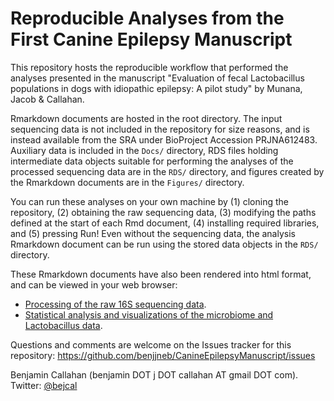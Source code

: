 # Reproducible Analyses from the First Canine Epilepsy Manuscript

This repository hosts the reproducible workflow that performed the analyses presented in the manuscript "Evaluation of fecal Lactobacillus populations in dogs with idiopathic epilepsy: A pilot study" by Munana, Jacob & Callahan.

Rmarkdown documents are hosted in the root directory. The input sequencing data is not included in the repository for size reasons, and is instead available from the SRA under BioProject Accession PRJNA612483. Auxiliary data is included in the `Docs/` directory, RDS files holding intermediate data objects suitable for performing the analyses of the processed sequencing data are in the `RDS/` directory, and figures created by the Rmarkdown documents are in the `Figures/` directory. 

You can run these analyses on your own machine by (1) cloning the repository, (2) obtaining the raw sequencing data, (3) modifying the paths defined at the start of each Rmd document, (4) installing required libraries, and (5) pressing Run! Even without the sequencing data, the analysis Rmarkdown document can be run using the stored data objects in the `RDS/` directory.

These Rmarkdown documents have also been rendered into html format, and can be viewed in your web browser:

* [Processing of the raw 16S sequencing data](https://benjjneb.github.io/CanineEpilepsyManuscript/process.html).
* [Statistical analysis and visualizations of the microbiome and Lactobacillus data](https://benjjneb.github.io/CanineEpilepsyManuscript/analyze.html).

Questions and comments are welcome on the Issues tracker for this repository: https://github.com/benjjneb/CanineEpilepsyManuscript/issues

Benjamin Callahan (benjamin DOT j DOT callahan AT gmail DOT com). Twitter: [\@bejcal](https://twitter.com/bejcal)
